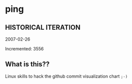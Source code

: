 # ping

## HISTORICAL ITERATION
2007-02-26

Incremented: 3556

## What is this?? 
Linux skills to hack the github commit visualization chart `;-)`
